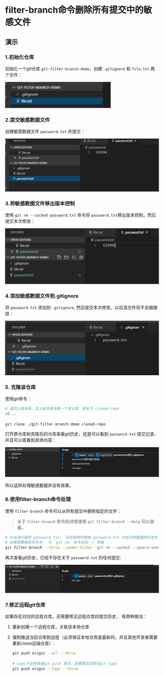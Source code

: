 # filter-branch命令删除所有提交中的敏感文件

## 演示

### 1.初始化仓库
初始化一个git仓库 `git-filter-branch-demo`，创建 `.gitignore` 和 `file.txt` 两个文件： 

![init repo](media/1.png)  

### 2.提交敏感数据文件
创建敏感数据文件 `password.txt` 并提交：

![commit password.txt](media/2.png)

### 3.将敏感数据文件移出版本控制
使用 `git rm --cached password.txt` 命令将 `password.txt`移出版本控制，然后提交本次修改：  

![remove password.txt from git](media/3移出版本控制.png)  

### 4.添加敏感数据文件到.gitignore
将 `password.txt` 添加到 `.gitignore`, 然后提交本次修改，以后该文件将不会被跟踪：  

![add to .gitignore](media/4加入忽略文件.png)  

### 5. 克隆该仓库
使用git命令：  

```sh
# 返回上级目录，在上级目录克隆一个该仓库，命名为 cloned-repo
cd ..

git clone ./git-filter-branch-demo cloned-repo
```

打开原仓库和克隆后的仓库查看git历史，还是可以看到 `password.txt` 提交记录，并且可以查看到具体内容：  

![克隆后仓库的git历史](media/5克隆后仓库的git历史.png)

所以这样处理敏感数据并没有效果。  

### 6.使用filter-branch命令处理
使用 `filter-branch` 命令可以从所有提交中删除指定的文件：  

> 关于 `filter-branch` 命令的详情使用 `git filter-branch --help` 可以查看。  

```sh
# 此处演示删除 password.txt， 实际使用时替换 password.txt 为任何想要删除的文件
# 如果想要删除文件夹， 为 `git rm` 命令添加 -r 参数
git filter-branch --force --index-filter 'git rm --cached --ignore-unmatch password.txt' --prune-empty --tag-name-filter cat -- --all
```  

再次查看git历史，已经不存在关于 `password.txt` 的任何提交:  

![使用fitler-branch之后的git历史](media/6使用filter-branch之后git历史.png)  

### 7.修正远程git仓库
如果存在对应的远程仓库，还需要修正远程仓库的提交历史， 有两种做法：    
1. 重新创建一个远程仓库，关联该本地仓库
2. 强制推送当前仓库到远程（必须保证本地仓库是最新的，并且其他开发者需要重新clone远端仓库）： 
   
   ```sh
   git push origin --all --force

   # tags不会被普通git push 提交，还需要显式提交git tags
   git push origin --tags --force
   ```